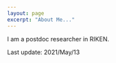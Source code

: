 ```yaml
---
layout: page
excerpt: "About Me..."
---
```


I am a postdoc researcher in RIKEN. 

Last update: 2021/May/13
